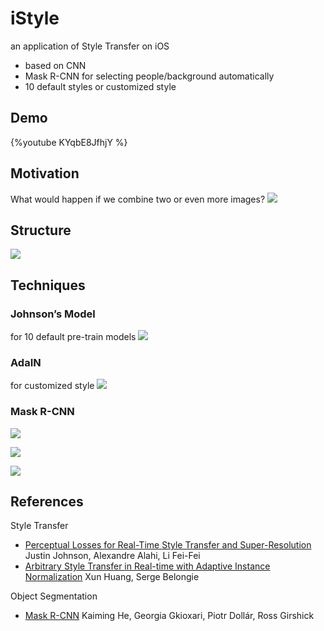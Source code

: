 # iStyle
an application of Style Transfer on iOS
* based on CNN
* Mask R-CNN for selecting people/background automatically
* 10 default styles or customized style

## Demo
{%youtube KYqbE8JfhjY %}

## Motivation
What would happen if we combine two or even more images?
![](https://i.imgur.com/A7quaWh.png)

## Structure
![](https://i.imgur.com/ZFTWCac.png)

## Techniques
### Johnson’s Model
for 10 default pre-train models
![](https://i.imgur.com/iVZ8WfZ.png)

### AdaIN
for customized style
![](https://i.imgur.com/rmnLdis.png)

### Mask R-CNN
![](https://i.imgur.com/AnUgBPj.png)

![](https://i.imgur.com/O7VrVwA.png)

![](https://i.imgur.com/jr0JkFI.jpg)

## References
Style Transfer
* [Perceptual Losses for Real-Time Style Transfer and Super-Resolution](https://arxiv.org/abs/1603.08155)
Justin Johnson, Alexandre Alahi, Li Fei-Fei
* [Arbitrary Style Transfer in Real-time with Adaptive Instance Normalization](https://arxiv.org/abs/1703.06868)
Xun Huang, Serge Belongie

Object Segmentation
* [Mask R-CNN](https://arxiv.org/abs/1703.06870)
Kaiming He, Georgia Gkioxari, Piotr Dollár, Ross Girshick

